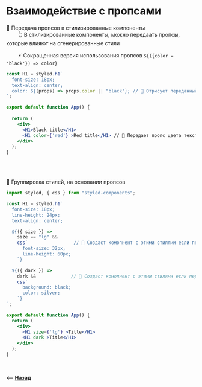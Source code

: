 # Взаимодействие с пропсами

🔹 Передача пропсов в стилизированные компоненты  
&emsp;&emsp; 👆 В стилизированные компоненты, можно передаать пропсы, которые влияют на сгенерированные стили

&emsp;&emsp; ⚡️ Сокращенная версия использования пропсов `${({color = 'black'}) => color}`

```jsx harmony
const H1 = styled.h1`
  font-size: 18px;
  text-align: center;
  color: ${(props) => props.color || "black"}; // 🎯 Отрисует переданный цвет в пропсе color или черный
`;

export default function App() {
  
  return (
    <div>
      <H1>Black title</H1>
      <H1 color={'red'} >Red title</H1> // 🎯 Передает пропс цвета текста
    </div>
  );
}
```

<br>
<br>

🔹 Группировка стилей, на основании пропсов
```jsx harmony
import styled, { css } from "styled-components";

const H1 = styled.h1`
  font-size: 18px;
  line-height: 24px;
  text-align: center;

  ${({ size }) =>
    size == "lg" &&
    css`                 // 🎯 Создаст комопнент с этими стилями если передадут пропс size='lg' 
      font-size: 32px;
      line-height: 60px;
    `}

  ${({ dark }) =>
    dark &&             // 🎯 Создаст комопнент с этими стилями если передадут пропс dark={true}
    css`
      background: black;
      color: silver;
    `}
`;

export default function App() {
  return (
    <div>
      <H1 size={'lg'} >Title</H1>
      <H1 dark >Title</H1>
    </div>
  );
}
```

<br>

⟵ **<a href="../../readme.md">Назад</a>**
